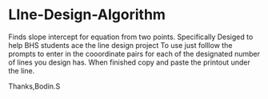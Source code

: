 # LIne-Design-Algorithm
Finds slope intercept for equation from two points.
Specifically Desiged to help BHS students ace the line design project
To use just folllow the prompts to enter in the cooordinate pairs for each of the designated number of lines you design has.
When finished copy and paste the printout under the line.

Thanks,Bodin.S
